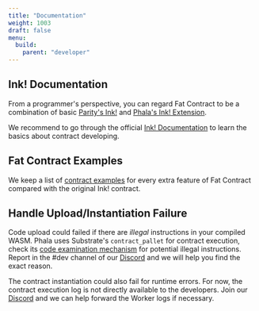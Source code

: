```yaml
---
title: "Documentation"
weight: 1003
draft: false
menu:
  build:
    parent: "developer"
---
```


## Ink! Documentation

From a programmer's perspective, you can regard Fat Contract to be a combination of basic [Parity's Ink!](https://paritytech.github.io/ink/) and [Phala's Ink! Extension](https://github.com/Phala-Network/phala-blockchain/tree/master/crates/pink).

We recommend to go through the official [Ink! Documentation](https://paritytech.github.io/ink-docs/) to learn the basics about contract developing.

## Fat Contract Examples

We keep a list of [contract examples](https://github.com/Phala-Network/phala-blockchain/tree/master/crates/pink/examples) for every extra feature of Fat Contract compared with the original Ink! contract.

## Handle Upload/Instantiation Failure

Code upload could failed if there are *illegal* instructions in your compiled WASM. Phala uses Substrate's `contract_pallet` for contract execution, check its [code examination mechanism](https://github.com/paritytech/substrate/blob/32a4fe01f110a755bf22eb8f803cdfd7052d4f8b/frame/contracts/src/wasm/prepare.rs#L381-L387) for potential illegal instructions. Report in the #dev channel of our [Discord](https://discord.gg/phala) and we will help you find the exact reason.

The contract instantiation could also fail for runtime errors. For now, the contract execution log is not directly available to the developers. Join our [Discord](https://discord.gg/phala) and we can help forward the Worker logs if necessary.
